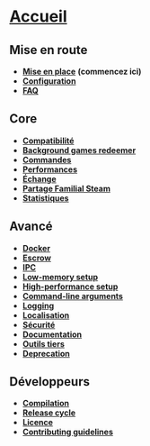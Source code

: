 # **[Accueil](https://github.com/JustArchi/ArchiSteamFarm/wiki/Home)**

## Mise en route

* **[Mise en place](https://github.com/JustArchi/ArchiSteamFarm/wiki/Setting-up)** **(commencez ici)**
* **[Configuration](https://github.com/JustArchi/ArchiSteamFarm/wiki/Configuration)**
* **[FAQ](https://github.com/JustArchi/ArchiSteamFarm/wiki/FAQ)**

## Core

* **[Compatibilité](https://github.com/JustArchi/ArchiSteamFarm/wiki/Compatibility)**
* **[Background games redeemer](https://github.com/JustArchi/ArchiSteamFarm/wiki/Background-games-redeemer)**
* **[Commandes](https://github.com/JustArchi/ArchiSteamFarm/wiki/Commands)**
* **[Performances](https://github.com/JustArchi/ArchiSteamFarm/wiki/Performance)**
* **[Échange](https://github.com/JustArchi/ArchiSteamFarm/wiki/Trading)**
* **[Partage Familial Steam](https://github.com/JustArchi/ArchiSteamFarm/wiki/Steam-Family-Sharing)**
* **[Statistiques](https://github.com/JustArchi/ArchiSteamFarm/wiki/Statistics)**

## Avancé

* **[Docker](https://github.com/JustArchi/ArchiSteamFarm/wiki/Docker)**
* **[Escrow](https://github.com/JustArchi/ArchiSteamFarm/wiki/Escrow)**
* **[IPC](https://github.com/JustArchi/ArchiSteamFarm/wiki/IPC)**
* **[Low-memory setup](https://github.com/JustArchi/ArchiSteamFarm/wiki/Low-memory-setup)**
* **[High-performance setup](https://github.com/JustArchi/ArchiSteamFarm/wiki/High-performance-setup)**
* **[Command-line arguments](https://github.com/JustArchi/ArchiSteamFarm/wiki/Command-line-arguments)**
* **[Logging](https://github.com/JustArchi/ArchiSteamFarm/wiki/Logging)**
* **[Localisation](https://github.com/JustArchi/ArchiSteamFarm/wiki/Localization)**
* **[Sécurité](https://github.com/JustArchi/ArchiSteamFarm/wiki/Security)**
* **[Documentation](https://github.com/JustArchi/ArchiSteamFarm/wiki/Documentation)**
* **[Outils tiers](https://github.com/JustArchi/ArchiSteamFarm/wiki/Third-party-tools)**
* **[Deprecation](https://github.com/JustArchi/ArchiSteamFarm/wiki/Deprecation)**

## Développeurs

* **[Compilation](https://github.com/JustArchi/ArchiSteamFarm/wiki/Compilation)**
* **[Release cycle](https://github.com/JustArchi/ArchiSteamFarm/wiki/Release-cycle)**
* **[Licence](https://github.com/JustArchi/ArchiSteamFarm/wiki/License)**
* **[Contributing guidelines](https://github.com/JustArchi/ArchiSteamFarm/blob/master/.github/CONTRIBUTING.md)**
